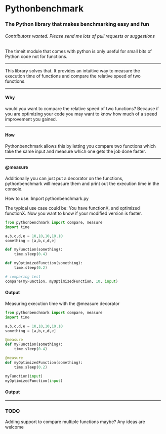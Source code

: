 # Pythonbenchmark

<h3>The Python library that makes benchmarking easy and fun</h3>
<h6>Contributors wanted. Please send me lots of pull requests or suggestions</h6>
The timeit module that comes with python is only useful for small bits of Python code not for functions.
<hr>
This library solves that. It provides an intuitive way to measure the execution time of functions and compare the relative speed of two functions.
<hr>
<h4>Why</h4> would you want to compare the relative speed of two functions? 
Because if you are optimizing your code you may want to know how much of a speed improvement you gained. 
<hr>
<h4>How</h4>
Pythonbenchmark allows this by letting you compare two functions which take the same input and measure which one gets the job done faster.
<hr>
<h4>@measure</h4>
Additionally you can just put a decorator on the functions, pythonbenchmark will measure them and print out the execution time in the console.

How to use:
Import pythonbenchmark.py

The typical use case could be: You have functionX, and optimized functionX. Now you want to know if your modified version is faster.

```python
from pythonbenchmark import compare, measure
import time

a,b,c,d,e = 10,10,10,10,10
something = [a,b,c,d,e]

def myFunction(something):
	time.sleep(0.4)

def myOptimizedFunction(something):
	time.sleep(0.2)

# comparing test
compare(myFunction, myOptimizedFunction, 10, input)
```

<h4>Output</h4>

Measuring execution time with the @measure decorator
```python
from pythonbenchmark import compare, measure
import time

a,b,c,d,e = 10,10,10,10,10
something = [a,b,c,d,e]

@measure
def myFunction(something):
	time.sleep(0.4)

@measure
def myOptimizedFunction(something):
	time.sleep(0.2)

myFunction(input)
myOptimizedFunction(input)

```
<h4>Output</h4>


<hr>
<h3>TODO</h3>
Adding support to compare multiple functions maybe? 
Any ideas are welcome

